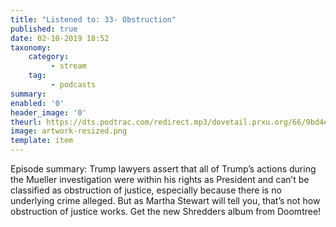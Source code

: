 ```yaml
---
title: "Listened to: 33- Obstruction"
published: true
date: 02-10-2019 18:52
taxonomy:
    category:
         - stream
    tag:
         - podcasts
summary:
enabled: '0'
header_image: '0'
theurl: https://dts.podtrac.com/redirect.mp3/dovetail.prxu.org/66/9bd4ebab-3a7e-402b-bf6d-1f7bb3b3348f/TCL_33_OBSTRUCTION_PT01.mp3
image: artwork-resized.png
template: item
---
```

 
Episode summary: Trump lawyers assert that all of Trump’s actions during the Mueller investigation were within his rights as President and can’t be classified as obstruction of justice, especially because there is no underlying crime alleged. But as Martha Stewart will tell you, that’s not how obstruction of justice works. Get the new Shredders album from Doomtree!
